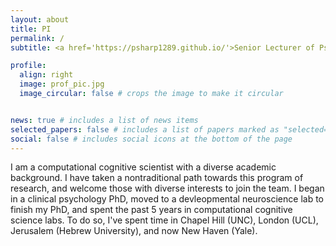 ```yaml
---
layout: about
title: PI
permalink: /
subtitle: <a href='https://psharp1289.github.io/'>Senior Lecturer of Psychology</a>

profile:
  align: right
  image: prof_pic.jpg
  image_circular: false # crops the image to make it circular


news: true # includes a list of news items
selected_papers: false # includes a list of papers marked as "selected={true}"
social: false # includes social icons at the bottom of the page
---
```


I am a computational cognitive scientist with a diverse academic background. I have taken a nontraditional path towards this program of research, and welcome those with diverse interests to join the team. I began in a clinical psychology PhD, moved to a devleopmental neuroscience lab to finish my PhD, and spent the past 5 years in computational cognitive science labs. To do so, I've spent time in Chapel Hill (UNC), London (UCL), Jerusalem (Hebrew University), and now New Haven (Yale).